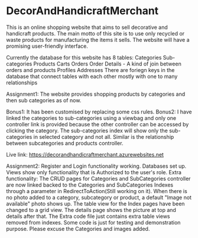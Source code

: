 # DecorAndHandicraftMerchant
This is an online shopping website that aims to sell decorative and handicraft products. The main motto of this site is to use only recycled or waste products for manufacturing the items it sells. The website will have a promising user-friendly interface.

Currently the database for this website has 8 tables:
Categories
Sub-categories
Products
Carts
Orders
Order Details - A kind of join between orders and products
Profiles
Addresses
There are foriegn keys in the database that connect tables with each other mostly with one to many relationships

Assignment1:
The website provides shopping products by categories and then sub categories as of now.

Bonus1: It has been customised by replacing some css rules. 
Bonus2: I have linked the categories to sub-categories using a viewbag and only one controller link is provided because the other controller can be accessed by clicking the category. The sub-categories index will show only the sub-categories in selected category and not all. Similar is the relationship between subcategories and products controller.

Live link: https://decorandhandicraftmerchant.azurewebsites.net


Assignment2:
Register and Login functionality working. Databases set up. Views show only functionality that is Authorized to the user's role.
Extra functionality: 
The CRUD pages for Categories and SubCategories controller are now linked backed to the Categories and SubCategories Indexes through a parameter in RedirectToAction(Still working on it).
When there is no photo added to a category, subcategory or product, a default "Image not available" photo shows up.
The table view for the Index pages have been changed to a grid view.
The details page shows the picture at top and details after that.
The Extra code file just contains extra table views removed from indexes.
Some code is just for testing and demonstration purpose.
Please excuse the Categories and images added.
